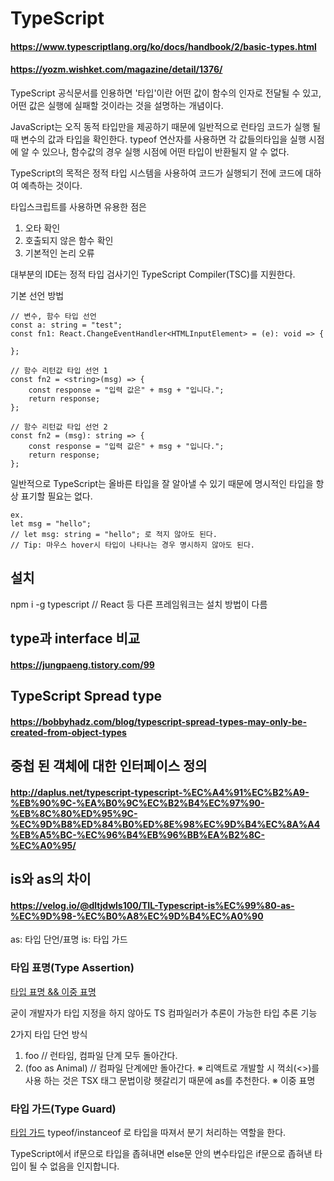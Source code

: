 # TypeScript
#### https://www.typescriptlang.org/ko/docs/handbook/2/basic-types.html
#### https://yozm.wishket.com/magazine/detail/1376/

TypeScript 공식문서를 인용하면 '타입'이란 어떤 값이 함수의 인자로 전달될 수 있고, 어떤 값은 실행에 실패할 것이라는 것을 설명하는 개념이다.

JavaScript는 오직 동적 타입만을 제공하기 때문에 일반적으로 런타임 코드가 실행 될 때 변수의 값과 타입을 확인한다.
typeof 연산자를 사용하면 각 값들의타입을 실행 시점에 알 수 있으나, 함수값의 경우 실행 시점에 어떤 타입이 반환될지 알 수 없다.

TypeScript의 목적은 정적 타입 시스템을 사용하여 코드가 실행되기 전에 코드에 대하여 예측하는 것이다.

타입스크립트를 사용하면 유용한 점은
1. 오타 확인
2. 호출되지 않은 함수 확인
3. 기본적인 논리 오류

대부분의 IDE는 정적 타입 검사기인 TypeScript Compiler(TSC)를 지원한다.

기본 선언 방법
```
// 변수, 함수 타입 선언
const a: string = "test";
const fn1: React.ChangeEventHandler<HTMLInputElement> = (e): void => {

};

// 함수 리턴값 타입 선언 1
const fn2 = <string>(msg) => {
    const response = "입력 값은" + msg + "입니다.";
    return response;
};

// 함수 리턴값 타입 선언 2
const fn2 = (msg): string => {
    const response = "입력 값은" + msg + "입니다.";
    return response;
};
```

일반적으로 TypeScript는 올바른 타입을 잘 알아낼 수 있기 때문에 명시적인 타입을 항상 표기할 필요는 없다.
```
ex.
let msg = "hello";
// let msg: string = "hello"; 로 적지 않아도 된다.
// Tip: 마우스 hover시 타입이 나타나는 경우 명시하지 않아도 된다.
```

## 설치
npm i -g typescript // React 등 다른 프레임워크는 설치 방법이 다름

## type과 interface 비교
#### https://jungpaeng.tistory.com/99

## TypeScript Spread type
#### https://bobbyhadz.com/blog/typescript-spread-types-may-only-be-created-from-object-types

## 중첩 된 객체에 대한 인터페이스 정의
#### http://daplus.net/typescript-typescript-%EC%A4%91%EC%B2%A9-%EB%90%9C-%EA%B0%9C%EC%B2%B4%EC%97%90-%EB%8C%80%ED%95%9C-%EC%9D%B8%ED%84%B0%ED%8E%98%EC%9D%B4%EC%8A%A4%EB%A5%BC-%EC%96%B4%EB%96%BB%EA%B2%8C-%EC%A0%95/

## is와 as의 차이
#### https://velog.io/@dltjdwls100/TIL-Typescript-is%EC%99%80-as-%EC%9D%98-%EC%B0%A8%EC%9D%B4%EC%A0%90
as: 타입 단언/표명
is: 타입 가드

### 타입 표명(Type Assertion)
[타입 표명 && 이중 표명](https://radlohead.gitbook.io/typescript-deep-dive/type-system/type-assertion#as-foo-vs.-less-than-foo-greater-than)

굳이 개발자가 타입 지정을 하지 않아도 TS 컴파일러가 추론이 가능한 타입 추론 기능

2가지 타입 단언 방식
1. <Animal> foo // 런타임, 컴파일 단계 모두 돌아간다.
2. (foo as Animal) // 컴파일 단계에만 돌아간다.
※ 리액트로 개발할 시 꺽쇠(<>)를 사용 하는 것은 TSX 태그 문법이랑 헷갈리기 때문에 as를 추천한다.
※ 이중 표명 

### 타입 가드(Type Guard)
[타입 가드](https://radlohead.gitbook.io/typescript-deep-dive/type-system/typeguard)
typeof/instanceof 로 타입을 따져서 분기 처리하는 역할을 한다.

TypeScript에서 if문으로 타입을 좁혀내면 else문 안의 변수타입은 if문으로 좁혀낸 타입이 될 수 없음을 인지합니다.